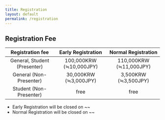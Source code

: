 ```yaml
---
title: Registration
layout: default
permalink: /registration
---
```


## Registration Fee

| Registration fee | Early Registration | Normal Registration |
| :-: | :-: | :-: |
| General, Student (Presenter) | 100,000KRW (≒10,000JPY) | 110,000KRW (≒11,000JPY) |
| General (Non-Presenter) | 30,000KRW (≒3,000JPY) | 3,500KRW (≒3,500JPY) |
| Student (Non-Presenter) | free | free |

* Early Registration will be closed on ~~
* Normal Registration will be closed on ~~
